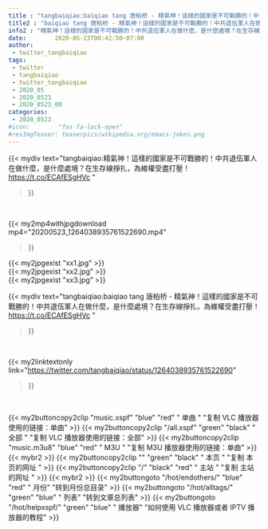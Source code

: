 ```yaml
---
title : "tangbaiqiao:baiqiao tang 唐柏桥 - 精氣神！這樣的國家是不可戰勝的！中共退伍軍人在做什麼，是什麼處境？在生存線掙扎，為維權受盡打壓！https://t.co/ECAfESgHVc "
title2 : "baiqiao tang 唐柏桥 - 精氣神！這樣的國家是不可戰勝的！中共退伍軍人在做什麼，是什麼處境？在生存線掙扎，為維權受盡打壓！https://t.co/ECAfESgHVc "
info2 : "精氣神！這樣的國家是不可戰勝的！中共退伍軍人在做什麼，是什麼處境？在生存線掙扎，為維權受盡打壓！https://t.co/ECAfESgHVc "
date:        2020-05-23T00:42:50-07:00
author:
 - twitter_tangbaiqiao
tags:
 - twitter
 - tangbaiqiao
 - twitter_tangbaiqiao
 - 2020_05
 - 2020_0523
 - 2020_0523_00
categories:
 - 2020_0523
#icon:        "fas fa-lock-open"
#resImgTeaser: teaserpics/wikipedia.org/emacs-jokes.png
---
```


{{< mydiv text="tangbaiqiao:精氣神！這樣的國家是不可戰勝的！中共退伍軍人在做什麼，是什麼處境？在生存線掙扎，為維權受盡打壓！https://t.co/ECAfESgHVc "
>}}
<br>


{{< my2mp4withjpgdownload mp4="20200523_1264038935761522690.mp4"
>}}

{{< my2jpgexist "xx1.jpg" >}}<br>
{{< my2jpgexist "xx2.jpg" >}}<br>
{{< my2jpgexist "xx3.jpg" >}}<br>



{{< mydiv text="tangbaiqiao:baiqiao tang 唐柏桥 - 精氣神！這樣的國家是不可戰勝的！中共退伍軍人在做什麼，是什麼處境？在生存線掙扎，為維權受盡打壓！https://t.co/ECAfESgHVc "
>}}
<br>

{{< my2linktextonly link="https://twitter.com/tangbaiqiao/status/1264038935761522690"
>}}


<br>

{{< my2buttoncopy2clip "music.xspf"        "blue"   "red"    " 单曲 "  "复制 VLC 播放器使用的链接：单曲" >}} {{< my2buttoncopy2clip "/all.xspf"         "green"  "black"  " 全部 "  "复制 VLC 播放器使用的链接：全部" >}} {{< my2buttoncopy2clip "music.m3u8"        "blue"   "red"    " M3U  "    "复制 M3U 播放器使用的链接：单曲" >}} {{< mybr2 >}} {{< my2buttoncopy2clip ""                  "green"  "black"  " 本页 "    "复制 本页的网址 " >}} {{< my2buttoncopy2clip "/"                 "black"  "red"    " 主站 "    "复制 主站的网址 " >}} {{< mybr2 >}} {{< my2buttongoto      "/hot/endothers/"   "blue"   "red"    " 月份"   "转到月份总目录" >}} {{< my2buttongoto      "/hot/alltags/"     "green"  "blue"   " 列表"   "转到文章总列表" >}} {{< my2buttongoto      "/hot/helpxspf/"    "green"  "blue"   " 播放器" "如何使用 VLC 播放器或者 IPTV 播放器的教程" >}} 
